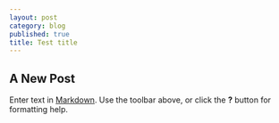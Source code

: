 ```yaml
---
layout: post
category: blog
published: true
title: Test title
---
```


## A New Post

Enter text in [Markdown](http://daringfireball.net/projects/markdown/). Use the toolbar above, or click the **?** button for formatting help.